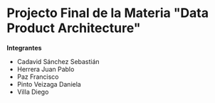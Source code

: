 Projecto Final de la Materia "Data Product Architecture"
========================

**Integrantes**

-   Cadavid Sánchez Sebastián
-   Herrera Juan Pablo
-   Paz Francisco
-   Pinto Veizaga Daniela
-   Villa Diego
